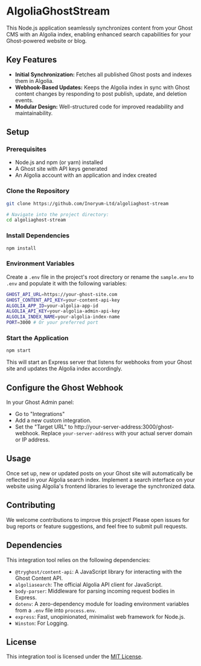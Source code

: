 # AlgoliaGhostStream

This Node.js application seamlessly synchronizes content from your Ghost CMS with an Algolia index, enabling enhanced search capabilities for your Ghost-powered website or blog.

## Key Features

* **Initial Synchronization:** Fetches all published Ghost posts and indexes them in Algolia.
* **Webhook-Based Updates:** Keeps the Algolia index in sync with Ghost content changes by responding to post publish, update, and deletion events.
* **Modular Design:** Well-structured code for improved readability and maintainability.

## Setup

### Prerequisites

* Node.js and npm (or yarn) installed
* A Ghost site with API keys generated
* An Algolia account with an application and index created

### Clone the Repository

```bash
git clone https://github.com/Inoryum-Ltd/algoliaghost-stream

# Navigate into the project directory:
cd algoliaghost-stream

```

### Install Dependencies

```bash
npm install
```

### Environment Variables

Create a `.env` file in the project's root directory or rename the `sample.env` to `.env` and populate it with the following variables:

```bash
GHOST_API_URL=https://your-ghost-site.com 
GHOST_CONTENT_API_KEY=your-content-api-key
ALGOLIA_APP_ID=your-algolia-app-id
ALGOLIA_API_KEY=your-algolia-admin-api-key
ALGOLIA_INDEX_NAME=your-algolia-index-name
PORT=3000 # Or your preferred port
```


### Start the Application

```bash
npm start
```
This will start an Express server that listens for webhooks from your Ghost site and updates the Algolia index accordingly.

## Configure the Ghost Webhook

In your Ghost Admin panel:

* Go to "Integrations"
* Add a new custom integration.
* Set the "Target URL" to http://your-server-address:3000/ghost-webhook. Replace `your-server-address` with your actual server domain or IP address.

## Usage

Once set up, new or updated posts on your Ghost site will automatically be reflected in your Algolia search index.
Implement a search interface on your website using Algolia's frontend libraries to leverage the synchronized data.

## Contributing

We welcome contributions to improve this project! Please open issues for bug reports or feature suggestions, and feel free to submit pull requests.

## Dependencies

This integration tool relies on the following dependencies:

- `@tryghost/content-api`: A JavaScript library for interacting with the Ghost Content API.
- `algoliasearch`: The official Algolia API client for JavaScript.
- `body-parser`: Middleware for parsing incoming request bodies in Express.
- `dotenv`: A zero-dependency module for loading environment variables from a `.env` file into `process.env`.
- `express`: Fast, unopinionated, minimalist web framework for Node.js.
- `Winston`: For Logging.

## License

This integration tool is licensed under the [MIT License](LICENSE).